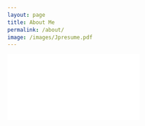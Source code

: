 ```yaml
---
layout: page
title: About Me
permalink: /about/
image: /images/Jpresume.pdf
---
```


<!-- <iframe src="/images/Jpresume.pdf" allowTransparency="true" height="1500px" width="1000px" scrolling="no" frameborder="0" />  -->
![JpResume](/images/Jpresume.pdf)
<!-- <iframe src="/index.pdf" width="100%" height="100%"> -->
<!-- <embed src="/images/Jpresume.pdf" type="application/pdf" width="100%" height="100%" internalinstanceid="81 /> -->

